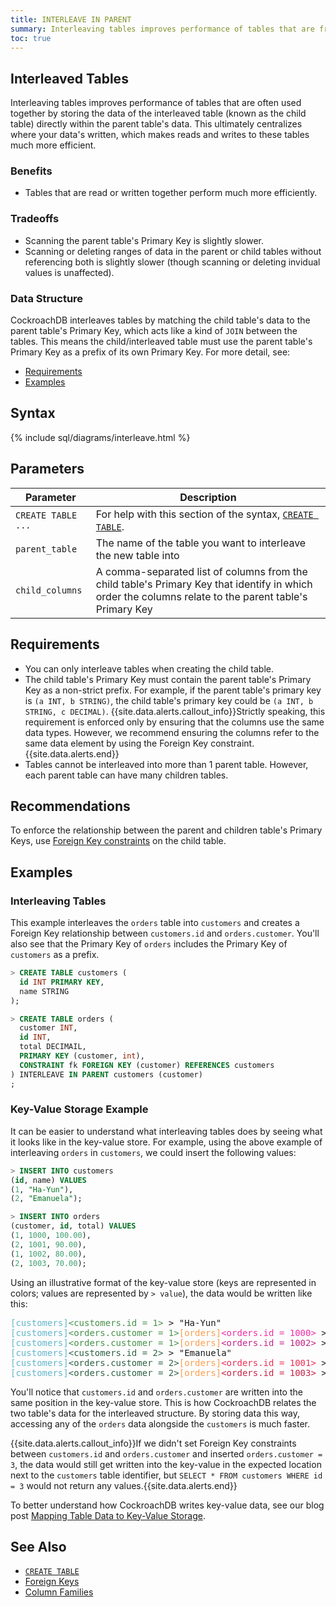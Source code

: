 ```yaml
---
title: INTERLEAVE IN PARENT
summary: Interleaving tables improves performance of tables that are frequently used together.
toc: true
---
```


## Interleaved Tables
Interleaving tables improves performance of tables that are often used together by storing the data of the interleaved table (known as the child table) directly within the parent table's data. This ultimately centralizes where your data's written, which makes reads and writes to these tables much more efficient.

### Benefits

- Tables that are read or written together perform much more efficiently.

### Tradeoffs

- Scanning the parent table's Primary Key is slightly slower.
- Scanning or deleting ranges of data in the parent or child tables without referencing both is slightly slower (though scanning or deleting invidual values is unaffected).

### Data Structure

CockroachDB interleaves tables by matching the child table's data to the parent table's Primary Key, which acts like a kind of `JOIN` between the tables. This means the child/interleaved table must use the parent table's Primary Key as a prefix of its own Primary Key. For more detail, see:

- [Requirements](#requirements)
- [Examples](#examples)

## Syntax

{% include sql/diagrams/interleave.html %}

## Parameters

| Parameter | Description |
|-----------|-------------|
| `CREATE TABLE ...` | For help with this section of the syntax, [`CREATE TABLE`](create-table.html).
| `parent_table` | The name of the table you want to interleave the new table into |
| `child_columns` | A comma-separated list of columns from the child table's Primary Key that identify in which order the columns relate to the parent table's Primary Key |

## Requirements

- You can only interleave tables when creating the child table.
- The child table's Primary Key must contain the parent table's Primary Key as a non-strict prefix. For example, if the parent table's primary key is `(a INT, b STRING)`, the child table's primary key could be `(a INT, b STRING, c DECIMAL)`.
	{{site.data.alerts.callout_info}}Strictly speaking, this requirement is enforced only by ensuring that the columns use the same data types. However, we recommend ensuring the columns refer to the same data element by using the Foreign Key constraint.{{site.data.alerts.end}}
- Tables cannot be interleaved into more than 1 parent table. However, each parent table can have many children tables.

## Recommendations

To enforce the relationship between the parent and children table's Primary Keys, use [Foreign Key constraints](constraints.html#foreign-keys) on the child table.

## Examples

### Interleaving Tables

This example interleaves the `orders` table into `customers` and creates a Foreign Key relationship between `customers.id` and `orders.customer`. You'll also see that the Primary Key of `orders` includes the Primary Key of `customers` as a prefix.

~~~ sql
> CREATE TABLE customers (
  id INT PRIMARY KEY,
  name STRING
);

> CREATE TABLE orders (
  customer INT, 
  id INT,
  total DECIMAIL, 
  PRIMARY KEY (customer, int), 
  CONSTRAINT fk FOREIGN KEY (customer) REFERENCES customers
) INTERLEAVE IN PARENT customers (customer)
;
~~~

### Key-Value Storage Example

It can be easier to understand what interleaving tables does by seeing what it looks like in the key-value store. For example, using the above example of interleaving `orders` in `customers`, we could insert the following values:

~~~ sql
> INSERT INTO customers 
(id, name) VALUES 
(1, "Ha-Yun"),
(2, "Emanuela");

> INSERT INTO orders 
(customer, id, total) VALUES 
(1, 1000, 100.00),
(2, 1001, 90.00),
(1, 1002, 80.00),
(2, 1003, 70.00);
~~~

Using an illustrative format of the key-value store (keys are represented in colors; values are represented by `> value`), the data would be written like this:

<pre class="highlight">
<span style="color:#62B6CB">[customers]</span><span style="color:#47924a">&lt;customers.id = 1&gt;</span> > "Ha-Yun"
<span style="color:#62B6CB">[customers]</span><span style="color:#47924a">&lt;orders.customer = 1&gt;</span><span style="color:#FC9E4F">[orders]</span><span style="color:#ef2da8">&lt;orders.id = 1000&gt;</span> > 100.00
<span style="color:#62B6CB">[customers]</span><span style="color:#47924a">&lt;orders.customer = 1&gt;</span><span style="color:#FC9E4F">[orders]</span><span style="color:#c4258a">&lt;orders.id = 1002&gt;</span> > 80.00
<span style="color:#62B6CB">[customers]</span><span style="color:#2f6246">&lt;customers.id = 2&gt;</span> > "Emanuela"
<span style="color:#62B6CB">[customers]</span><span style="color:#2f6246">&lt;orders.customer = 2&gt;</span><span style="color:#FC9E4F">[orders]</span><span style="color:#EF2D56">&lt;orders.id = 1001&gt;</span> > 90.00
<span style="color:#62B6CB">[customers]</span><span style="color:#2f6246">&lt;orders.customer = 2&gt;</span><span style="color:#FC9E4F">[orders]</span><span style="color:#c42547">&lt;orders.id = 1003&gt;</span> > 70.00
</pre>

You'll notice that `customers.id` and `orders.customer` are written into the same position in the key-value store. This is how CockroachDB relates the two table's data for the interleaved structure. By storing data this way, accessing any of the `orders` data alongside the `customers` is much faster.

{{site.data.alerts.callout_info}}If we didn't set Foreign Key constraints between <code>customers.id</code> and <code>orders.customer</code> and inserted <code>orders.customer = 3</code>, the data would still get written into the key-value in the expected location next to the <code>customers</code> table identifier, but <code>SELECT * FROM customers WHERE id = 3</code> would not return any values.{{site.data.alerts.end}}

To better understand how CockroachDB writes key-value data, see our blog post [Mapping Table Data to Key-Value Storage](https://www.cockroachlabs.com/blog/sql-in-cockroachdb-mapping-table-data-to-key-value-storage/).

## See Also

- [`CREATE TABLE`](create-table.html)
- [Foreign Keys](constraints.html#foreign-keys)
- [Column Families](column-families.html)
